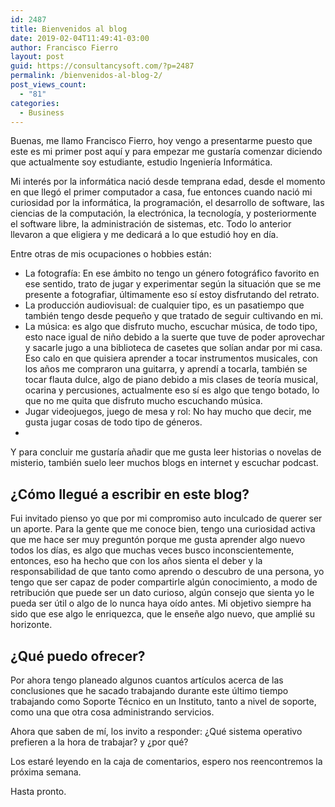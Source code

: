 ```yaml
---
id: 2487
title: Bienvenidos al blog
date: 2019-02-04T11:49:41-03:00
author: Francisco Fierro
layout: post
guid: https://consultancysoft.com/?p=2487
permalink: /bienvenidos-al-blog-2/
post_views_count:
  - "81"
categories:
  - Business
---
```

Buenas, me llamo Francisco Fierro, hoy vengo a presentarme puesto que este es mi primer post aquí y para empezar me gustaría comenzar diciendo que actualmente soy estudiante, estudio Ingeniería Informática.

Mi interés por la informática nació desde temprana edad, desde el momento en que llegó el primer computador a casa, fue entonces cuando nació mi curiosidad por la informática, la programación, el desarrollo de software, las ciencias de la computación, la electrónica, la tecnología, y posteriormente el software libre, la administración de sistemas, etc. Todo lo anterior llevaron a que eligiera y me dedicará a lo que estudió hoy en día.

Entre otras de mis ocupaciones o hobbies están:

  * La fotografía: En ese ámbito no tengo un género fotográfico favorito en ese sentido, trato de jugar y experimentar según la situación que se me presente a fotografiar, últimamente eso sí estoy disfrutando del retrato. 
  * La producción audiovisual: de cualquier tipo, es un pasatiempo que también tengo desde pequeño y que tratado de seguir cultivando en mi.
  * La música: es algo que disfruto mucho, escuchar música, de todo tipo, esto nace igual de niño debido a la suerte que tuve de poder aprovechar y sacarle jugo a una biblioteca de casetes que solían andar por mi casa. Eso calo en que quisiera aprender a tocar instrumentos musicales, con los años me compraron una guitarra, y aprendí a tocarla, también se tocar flauta dulce, algo de piano debido a mis clases de teoría musical, ocarina y percusiones, actualmente eso sí es algo que tengo botado, lo que no me quita que disfruto mucho escuchando música.
  * Jugar videojuegos, juego de mesa y rol: No hay mucho que decir, me gusta jugar cosas de todo tipo de géneros.
  * 

Y para concluir me gustaría añadir que me gusta leer historias o novelas de misterio, también suelo leer muchos blogs en internet y escuchar podcast.

## ¿Cómo llegué a escribir en este blog? 

Fui invitado pienso yo que por mi compromiso auto inculcado de querer ser un aporte. Para la gente que me conoce bien, tengo una curiosidad activa que me hace ser muy preguntón porque me gusta aprender algo nuevo todos los días, es algo que muchas veces busco inconscientemente, entonces, eso ha hecho que con los años sienta el deber y la responsabilidad de que tanto como aprendo o descubro de una persona, yo tengo que ser capaz de poder compartirle algún conocimiento, a modo de retribución que puede ser un dato curioso, algún consejo que sienta yo le pueda ser útil o algo de lo nunca haya oído antes. Mi objetivo siempre ha sido que ese algo le enriquezca, que le enseñe algo nuevo, que amplié su horizonte.

## ¿Qué puedo ofrecer?

Por ahora tengo planeado algunos cuantos artículos acerca de las conclusiones que he sacado trabajando durante este último tiempo trabajando como Soporte Técnico en un Instituto, tanto a nivel de soporte, como una que otra cosa administrando servicios.

Ahora que saben de mí, los invito a responder: ¿Qué sistema operativo prefieren a la hora de trabajar? y ¿por qué?

Los estaré leyendo en la caja de comentarios, espero nos reencontremos la próxima semana.

Hasta pronto.
